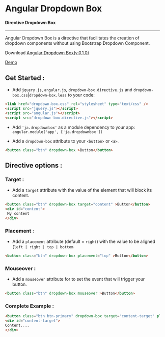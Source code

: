 # Angular Dropdown Box

#### Directive Dropdown Box
---
Angular Dropdown Box is a directive that facilitates the creation of dropdown components without using Bootstrap Dropdown Component.

Download [Angular Dropdown Box(v.0.1.0)](http://jonasantonelli.github.io/angular-dropdown-box-directive/)

[Demo](http://sample.jonasantonelli.com/angular-dropdown-box-directive/)


## Get Started :

 - Add `jquery.js`, `angular.js`, `dropdown-box.directive.js` and `dropdown-box.css`|`dropdown-box.less` to your code:
```html
<link href="dropdown-box.css" rel="stylesheet" type="text/css" />
<script src="jquery.js"></script>
<script src="angular.js"></script>
<script src="dropdown-box.directive.js"></script>
```
 - Add `'ja.dropdownbox'` as a module dependency to your app: `angular.module('app', ['ja.dropdownbox'])`

 - Add a `dropdown-box` attribute to your `<button>` or  `<a>`.
```html
<button class="btn" dropdown-box >Button</button>
```

## Directive options :

### Target :
 - Add a `target` attribute with the value of the element that will block its content.
```html
<button class="btn" dropdown-box target="content" >Button</button>
<div id="content">
 My content
</div>
```

### Placement :
 - Add a `placement` attribute (default = `right`) with the value to be aligned (`left | right | top | bottom`
```html
<button class="btn" dropdown-box placement="top" >Button</button>
```

### Mouseover :
 - Add a `mouseover` attribute for to set the event that will trigger your button.
```html
<button class="btn" dropdown-box mouseover >Button</button>
```

### Complete Example :
 ```html
<button class="btn btn-primary" dropdown-box target="content-target" placement="left" mouseover >Button</button>
<div id="content-target">
Content....
</div>
```

